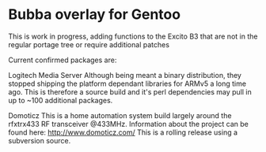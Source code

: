 # Bubba overlay for Gentoo
This is work in progress, adding functions to the Excito B3 that are not in the regular portage tree or require additional patches


Current confirmed packages are:

Logitech Media Server
Although being meant a binary distribution, they stopped shipping the platform dependant libraries for ARMv5 a long time ago. This is therefore a source build and it's perl dependencies may pull in up to ~100 additional packages.

Domoticz
This is a home automation system build largely around the rfxtrx433 RF transceiver @433MHz. Information about the project can be found here: http://www.domoticz.com/ This is a rolling release using a subversion source.
